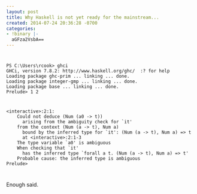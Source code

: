 ```yaml
---
layout: post
title: Why Haskell is not yet ready for the mainstream...
created: 2014-07-24 20:36:28 -0700
categories:
- !binary |-
  aGFza2VsbA==
---
```

<pre><code>
<p>PS C:\Users\rcook&gt; ghci
GHCi, version 7.8.2: http://www.haskell.org/ghc/  :? for help
Loading package ghc-prim ... linking ... done.
Loading package integer-gmp ... linking ... done.
Loading package base ... linking ... done.
Prelude&gt; 1 2</p>
<p>&lt;interactive&gt;:2:1:
&nbsp;&nbsp;&nbsp;&nbsp;Could not deduce (Num (a0 -&gt; t))
&nbsp;&nbsp;&nbsp;&nbsp;&nbsp;&nbsp;arising from the ambiguity check for `it'
&nbsp;&nbsp;&nbsp;&nbsp;from the context (Num (a -&gt; t), Num a)
&nbsp;&nbsp;&nbsp;&nbsp;&nbsp;&nbsp;bound by the inferred type for `it': (Num (a -&gt; t), Num a) =&gt; t
&nbsp;&nbsp;&nbsp;&nbsp;&nbsp;&nbsp;at &lt;interactive&gt;:2:1-3
&nbsp;&nbsp;&nbsp;&nbsp;The type variable `a0' is ambiguous
&nbsp;&nbsp;&nbsp;&nbsp;When checking that `it'
&nbsp;&nbsp;&nbsp;&nbsp;&nbsp;&nbsp;has the inferred type `forall a t. (Num (a -&gt; t), Num a) =&gt; t'
&nbsp;&nbsp;&nbsp;&nbsp;Probable cause: the inferred type is ambiguous
Prelude&gt;</p>
</code></pre>

Enough said.

